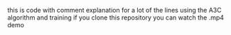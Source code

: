 this is code with comment explanation for a lot of the lines using the A3C algorithm and training
if you clone this repository you can watch the .mp4 demo
